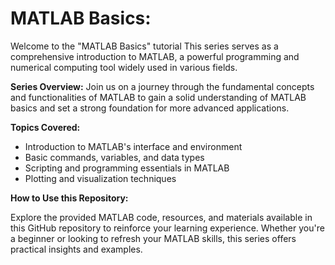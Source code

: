 # MATLAB Basics:

Welcome to the "MATLAB Basics" tutorial This series serves as a comprehensive introduction to MATLAB, a powerful programming and numerical computing tool widely used in various fields.

**Series Overview:**
Join us on a journey through the fundamental concepts and functionalities of MATLAB to gain a solid understanding of MATLAB basics and set a strong foundation for more advanced applications.

**Topics Covered:**
- Introduction to MATLAB's interface and environment
- Basic commands, variables, and data types
- Scripting and programming essentials in MATLAB
- Plotting and visualization techniques

**How to Use this Repository:**

Explore the provided MATLAB code, resources, and materials available in this GitHub repository to reinforce your learning experience. Whether you're a beginner or looking to refresh your MATLAB skills, this series offers practical insights and examples.



